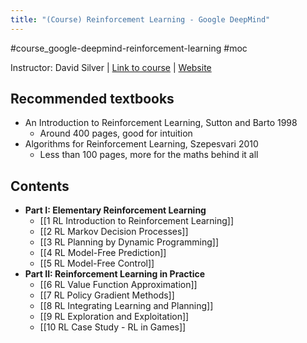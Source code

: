 ```yaml
---
title: "(Course) Reinforcement Learning - Google DeepMind"
---
```

#course_google-deepmind-reinforcement-learning #moc 

Instructor: David Silver | [Link to course](https://www.youtube.com/watch?v=2pWv7GOvuf0) | [Website](davidsilver.uk/teaching)
## Recommended textbooks

- An Introduction to Reinforcement Learning, Sutton and Barto 1998
    - Around 400 pages, good for intuition
- Algorithms for Reinforcement Learning, Szepesvari 2010
    - Less than 100 pages, more for the maths behind it all
## Contents

- **Part I: Elementary Reinforcement Learning**
    - [[1 RL Introduction to Reinforcement Learning]]
    - [[2 RL Markov Decision Processes]]
    - [[3 RL Planning by Dynamic Programming]]
    - [[4 RL Model-Free Prediction]]
    - [[5 RL Model-Free Control]]
- **Part II: Reinforcement Learning in Practice**
    - [[6 RL Value Function Approximation]]
    - [[7 RL Policy Gradient Methods]]
    - [[8 RL Integrating Learning and Planning]]
    - [[9 RL Exploration and Exploitation]]
    - [[10 RL Case Study - RL in Games]]
